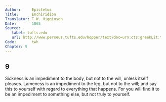 ```yaml
---
Author:     Epictetus  
Title:      Enchiridion  
Translator: T.W. Higginson  
Date:       1865  
Source:
   label: tufts.edu
   url: http://www.perseus.tufts.edu/hopper/text?doc=urn:cts:greekLit:tlg0557.tlg002.perseus-eng2:1
Code:       twh  
Chapter: 9
---
```

##  9

Sickness is an impediment to the body, but not to the will, unless itself
pleases. Lameness is an impediment to the leg, but not to the will; and say
this to yourself with regard to everything that happens. For you will find it
to be an impediment to something else, but not truly to yourself.


